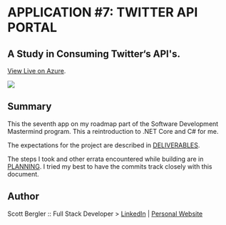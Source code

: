 # APPLICATION #7: TWITTER API PORTAL

## A Study in Consuming Twitter‘s API's.

[View Live on Azure](/).

![](./twitter.png)

## Summary

This the seventh app on my roadmap part of the Software Development Mastermind program. This a reintroduction to .NET Core and C# for me.

The expectations for the project are described in [DELIVERABLES](./DELIVERABLES.md).

The steps I took and other errata encountered while building are in [PLANNING](./PLANNING.md). I tried my best to have the commits track closely with this document.

## Author

Scott Bergler :: Full Stack Developer > [LinkedIn](https://www.linkedin.com/in/scott-bergler/) | [Personal Website](https://oceancode.dev/)
